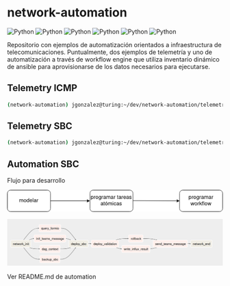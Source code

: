 # network-automation

![Python](https://img.shields.io/badge/automation-v1.0.0-orange)
![Python](https://img.shields.io/badge/ansible-v2.10.0-blue)
![Python](https://img.shields.io/badge/TextFSM-blue)
![Python](https://img.shields.io/badge/Jinja2-blue)
![Python](https://img.shields.io/badge/python-v3.8-blue)
![Python](https://img.shields.io/badge/platform-linux--64%7Cwin--64-lightgrey)

Repositorio con ejemplos de automatización orientados a infraestructura de telecomunicaciones. Puntualmente, dos ejemplos de telemetría y uno de automatización a través de workflow engine que utiliza inventario dinámico de ansible para aprovisionarse de los datos necesarios para ejecutarse.


## Telemetry ICMP

```bash
(network-automation) jgonzalez@turing:~/dev/network-automation/telemetry/ansible/sbc(master)$ ansible-playbook -i  hosts icmp.yml
```

## Telemetry SBC

```bash
(network-automation) jgonzalez@turing:~/dev/network-automation/telemetry/ansible/sbc(master)$ ansible-playbook -i inventory sbc.yml
```

## Automation SBC
Flujo para desarrollo

![automation](automation/doc/automation.png)

![automation_dag](automation/doc/dag.png)

Ver README.md de automation
